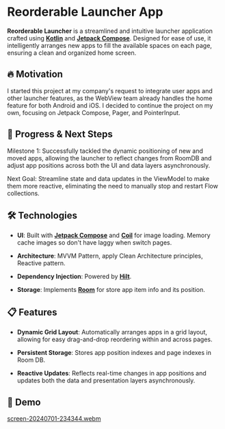 # Reorderable Launcher App

**Reorderable Launcher** is a streamlined and intuitive launcher application crafted using
**[Kotlin](https://github.com/JetBrains/kotlin)** and
**[Jetpack Compose](https://developer.android.com/jetpack/compose)**. Designed for ease of use, it
intelligently arranges new apps to fill the available spaces on each page, ensuring a clean and
organized home screen.

## 🔥 Motivation

I started this project at my company's request to integrate user apps and other launcher features,
as the WebView team already handles the home feature for both Android and iOS. I decided to continue
the project on my own, focusing on Jetpack Compose, Pager, and PointerInput.

## 🌌 Progress & Next Steps

Milestone 1: Successfully tackled the dynamic positioning of new and moved apps, allowing the launcher to reflect changes from RoomDB and adjust app positions across both the UI and data layers asynchronously.

Next Goal: Streamline state and data updates in the ViewModel to make them more reactive, eliminating the need to manually stop and restart Flow collections.

## 🛠️ Technologies

- **UI**: Built with **[Jetpack Compose](https://developer.android.com/jetpack/compose)** and
  **[Coil](https://github.com/coil-kt/coil)** for image loading. Memory cache images so don't have
  laggy when switch pages.

- **Architecture**: MVVM Pattern, apply Clean Architecture principles, Reactive pattern.

- **Dependency Injection**: Powered by
  **[Hilt](https://developer.android.com/training/dependency-injection/hilt-android)**.

- **Storage**: Implements **[Room](https://github.com/realm)** for store app item info and its
  position.

## 📋 Features

- **Dynamic Grid Layout**: Automatically arranges apps in a grid layout, allowing for easy
  drag-and-drop reordering within and across pages.

- **Persistent Storage**: Stores app position indexes and page indexes in Room DB.

- **Reactive Updates**: Reflects real-time changes in app positions and updates both the data and
  presentation layers asynchronously.

## 🎥 Demo

[screen-20240701-234344.webm](https://github.com/neronguyenvn/custom-launcher/assets/50225603/9f62c7dd-2749-46d7-bed0-b7659cafa333)
